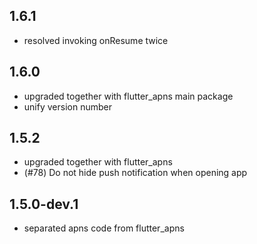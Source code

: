 ## 1.6.1
* resolved invoking onResume twice

## 1.6.0
* upgraded together with flutter_apns main package
* unify version number

## 1.5.2
* upgraded together with flutter_apns
* (#78) Do not hide push notification when opening app

## 1.5.0-dev.1
* separated apns code from flutter_apns
